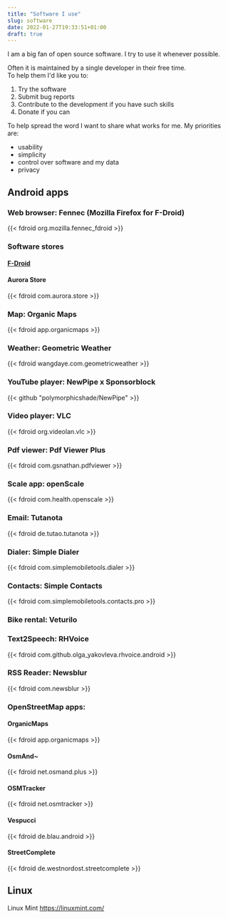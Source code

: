 ```yaml
---
title: "Software I use"
slug: software
date: 2022-01-27T19:33:51+01:00
draft: true
---
```


I am a big fan of open source software.
I try to use it whenever possible.

Often it is maintained by a single developer in their free time.   
To help them I'd like you to:
1. Try the software
2. Submit bug reports
3. Contribute to the development if you have such skills
4. Donate if you can

To help spread the word I want to share what works for me.
My priorities are:
- usability
- simplicity
- control over software and my data
- privacy

## Android apps
### Web browser: Fennec (Mozilla Firefox for F-Droid)
{{< fdroid org.mozilla.fennec_fdroid >}}
### Software stores
#### [F-Droid](https://f-droid.org)
#### Aurora Store
{{< fdroid com.aurora.store >}}
### Map: Organic Maps
{{< fdroid app.organicmaps >}}
### Weather: Geometric Weather
{{< fdroid wangdaye.com.geometricweather >}}
### YouTube player: NewPipe x Sponsorblock
{{< github "polymorphicshade/NewPipe" >}}
### Video player: VLC
{{< fdroid org.videolan.vlc >}}
### Pdf viewer: Pdf Viewer Plus
{{< fdroid com.gsnathan.pdfviewer >}}
### Scale app: openScale
{{< fdroid com.health.openscale >}}
### Email: Tutanota
{{< fdroid de.tutao.tutanota >}}
### Dialer: Simple Dialer
{{< fdroid com.simplemobiletools.dialer >}}
### Contacts: Simple Contacts
{{< fdroid com.simplemobiletools.contacts.pro >}}
### Bike rental: Veturilo
### Text2Speech: RHVoice
{{< fdroid com.github.olga_yakovleva.rhvoice.android >}}
### RSS Reader: Newsblur
{{< fdroid com.newsblur >}}
### OpenStreetMap apps:
#### OrganicMaps
{{< fdroid app.organicmaps >}}
#### OsmAnd~
{{< fdroid net.osmand.plus >}}
#### OSMTracker
{{< fdroid net.osmtracker >}}
#### Vespucci
{{< fdroid de.blau.android >}}
#### StreetComplete
{{< fdroid de.westnordost.streetcomplete >}}

## Linux
Linux Mint https://linuxmint.com/





